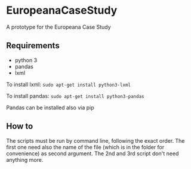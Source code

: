 # EuropeanaCaseStudy
A prototype for the Europeana Case Study

## Requirements

* python 3
* pandas
* lxml

To install lxml:
`sudo apt-get install python3-lxml`

To install pandas:
`sudo apt-get install python3-pandas`

Pandas can be installed also via pip

## How to

The scripts must be run by command line, following the exact order. The first one need also the name of the file (which is in the folder for convenience) as second argument. The 2nd and 3rd script don't need anything more.
